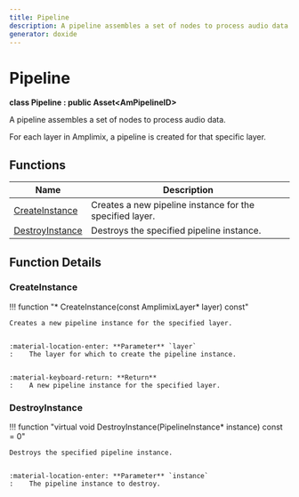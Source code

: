 ```yaml
---
title: Pipeline
description: A pipeline assembles a set of nodes to process audio data.
generator: doxide
---
```



# Pipeline

**class  Pipeline : public Asset&lt;AmPipelineID&gt;**


A pipeline assembles a set of nodes to process audio data.

For each layer in Amplimix, a pipeline is created for that specific layer.
    


## Functions

| Name | Description |
| ---- | ----------- |
| [CreateInstance](#CreateInstance) | Creates a new pipeline instance for the specified layer. |
| [DestroyInstance](#DestroyInstance) | Destroys the specified pipeline instance. |

## Function Details

### CreateInstance<a name="CreateInstance"></a>
!!! function "&#42; CreateInstance(const AmplimixLayer&#42; layer) const"

    
    Creates a new pipeline instance for the specified layer.
    
    
    :material-location-enter: **Parameter** `layer`
    :    The layer for which to create the pipeline instance.
    
    
    :material-keyboard-return: **Return**
    :    A new pipeline instance for the specified layer.
            
    

### DestroyInstance<a name="DestroyInstance"></a>
!!! function "virtual void DestroyInstance(PipelineInstance&#42; instance) const = 0"

    
    Destroys the specified pipeline instance.
    
    
    :material-location-enter: **Parameter** `instance`
    :    The pipeline instance to destroy.
                
    

